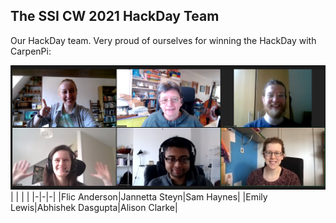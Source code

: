 ## The SSI CW 2021 HackDay Team


Our HackDay team. Very proud of ourselves for winning the HackDay with CarpenPi:

![Zoom screen shot of the CarpenPi Team at SSI CW 2021](images/SSICW2021_HackDayWinners.png)
| | | |
|-|-|-|
|Flic Anderson|Jannetta Steyn|Sam Haynes|
|Emily Lewis|Abhishek Dasgupta|Alison Clarke|
